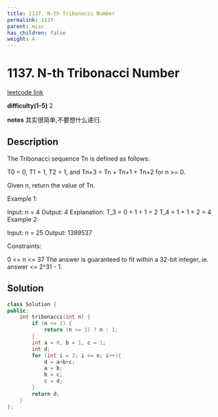 ```yaml
---
title: 1137. N-th Tribonacci Number
permalink: 1137
parent: misc
has_children: false
weight: 4
---
```

# 1137. N-th Tribonacci Number
[leetcode link](https://leetcode.com/problems/n-th-tribonacci-number/)

**difficulty(1-5)** 
2

**notes** 
其实很简单,不要想什么递归.

## Description
The Tribonacci sequence Tn is defined as follows: 

T0 = 0, T1 = 1, T2 = 1, and Tn+3 = Tn + Tn+1 + Tn+2 for n >= 0.

Given n, return the value of Tn.

 

Example 1:

Input: n = 4
Output: 4
Explanation:
T_3 = 0 + 1 + 1 = 2
T_4 = 1 + 1 + 2 = 4
Example 2:

Input: n = 25
Output: 1389537
 

Constraints:

0 <= n <= 37
The answer is guaranteed to fit within a 32-bit integer, ie. answer <= 2^31 - 1.

## Solution
```c++
class Solution {
public:
    int tribonacci(int n) {
        if (n <= 2) {
            return (n <= 1) ? n : 1;
        }
        int a = 0, b = 1, c = 1;
        int d;
        for (int i = 3; i <= n; i++){
            d = a+b+c;
            a = b;
            b = c;
            c = d;
        }
        return d;
    }
};
``` 


